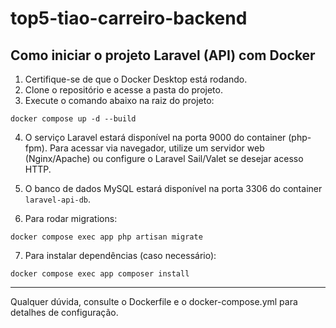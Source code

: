 # top5-tiao-carreiro-backend


## Como iniciar o projeto Laravel (API) com Docker

1. Certifique-se de que o Docker Desktop está rodando.
2. Clone o repositório e acesse a pasta do projeto.
3. Execute o comando abaixo na raiz do projeto:

```
docker compose up -d --build
```

4. O serviço Laravel estará disponível na porta 9000 do container (php-fpm). Para acessar via navegador, utilize um servidor web (Nginx/Apache) ou configure o Laravel Sail/Valet se desejar acesso HTTP.

5. O banco de dados MySQL estará disponível na porta 3306 do container `laravel-api-db`.

6. Para rodar migrations:

```
docker compose exec app php artisan migrate
```

7. Para instalar dependências (caso necessário):

```
docker compose exec app composer install
```

---
Qualquer dúvida, consulte o Dockerfile e o docker-compose.yml para detalhes de configuração.

